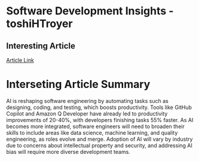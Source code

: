# Software Development Insights -toshiHTroyer

## Interesting Article
[Article Link](https://www.itpro.com/technology/artificial-intelligence/ai-in-software-engineering-six-ways-the-profession-is-changing)

# Interseting Article Summary
AI is reshaping software engineering by automating tasks such as designing, coding, and testing, which boosts productivity. Tools like GitHub Copilot and Amazon Q Developer have already led to productivity improvements of 20-40%, with developers finishing tasks 55% faster. As AI becomes more integrated, software engineers will need to broaden their skills to include areas like data science, machine learning, and quality engineering, as roles evolve and merge. Adoption of AI will vary by industry due to concerns about intellectual property and security, and addressing AI bias will require more diverse development teams.

